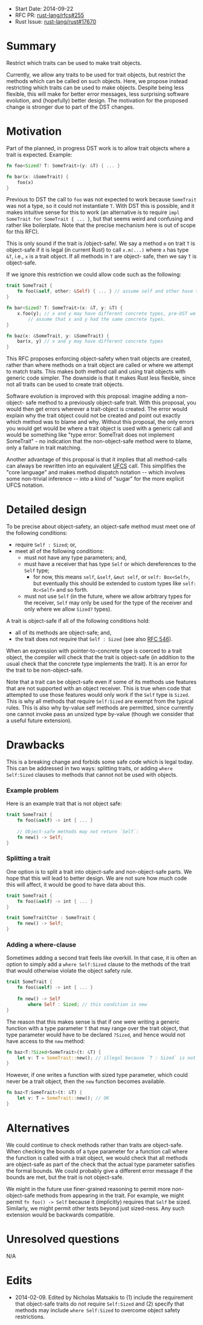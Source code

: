 - Start Date: 2014-09-22
- RFC PR: [rust-lang/rfcs#255](https://github.com/rust-lang/rfcs/pull/255)
- Rust Issue: [rust-lang/rust#17670](https://github.com/rust-lang/rust/issues/17670)

# Summary

Restrict which traits can be used to make trait objects.

Currently, we allow any traits to be used for trait objects, but restrict the
methods which can be called on such objects. Here, we propose instead
restricting which traits can be used to make objects. Despite being less
flexible, this will make for better error messages, less surprising software
evolution, and (hopefully) better design. The motivation for the proposed change
is stronger due to part of the DST changes.

# Motivation

Part of the planned, in progress DST work is to allow trait objects where a
trait is expected. Example:

```rust
fn foo<Sized? T: SomeTrait>(y: &T) { ... }

fn bar(x: &SomeTrait) {
    foo(x)
}
```

Previous to DST the call to `foo` was not expected to work because `SomeTrait`
was not a type, so it could not instantiate `T`. With DST this is possible, and
it makes intuitive sense for this to work (an alternative is to require `impl
SomeTrait for SomeTrait { ... }`, but that seems weird and confusing and rather
like boilerplate. Note that the precise mechanism here is out of scope for this
RFC).

This is only sound if the trait is /object-safe/. We say a method `m` on trait
`T` is object-safe if it is legal (in current Rust) to call `x.m(...)` where `x`
has type `&T`, i.e., `x` is a trait object. If all methods in `T` are object-
safe, then we say `T` is object-safe.

If we ignore this restriction we could allow code such as the following:

```rust
trait SomeTrait {
    fn foo(&self, other: &Self) { ... } // assume self and other have the same concrete type
}

fn bar<Sized? T: SomeTrait>(x: &T, y: &T) {
    x.foo(y); // x and y may have different concrete types, pre-DST we could
        // assume that x and y had the same concrete types.
}

fn baz(x: &SomeTrait, y: &SomeTrait) {
    bar(x, y) // x and y may have different concrete types
}
```

This RFC proposes enforcing object-safety when trait objects are created, rather
than where methods on a trait object are called or where we attempt to match
traits. This makes both method call and using trait objects with generic code
simpler. The downside is that it makes Rust less flexible, since not all traits
can be used to create trait objects.

Software evolution is improved with this proposal: imagine adding a non-object-
safe method to a previously object-safe trait. With this proposal, you would
then get errors wherever a trait-object is created. The error would explain why
the trait object could not be created and point out exactly which method was to
blame and why. Without this proposal, the only errors you would get would be
where a trait object is used with a generic call and would be something like
"type error: SomeTrait does not implement SomeTrait" - no indication that the
non-object-safe method were to blame, only a failure in trait matching.

Another advantage of this proposal is that it implies that all
method-calls can always be rewritten into an equivalent [UFCS]
call. This simplifies the "core language" and makes method dispatch
notation -- which involves some non-trivial inference -- into a kind
of "sugar" for the more explicit UFCS notation.

# Detailed design

To be precise about object-safety, an object-safe method must meet one
of the following conditions:

* require `Self : Sized`; or,
* meet all of the following conditions:
  * must not have any type parameters; and,
  * must have a receiver that has type `Self` or which dereferences to the `Self` type;
    - for now, this means `self`, `&self`, `&mut self`, or `self: Box<Self>`,
      but eventually this should be extended to custom types like
      `self: Rc<Self>` and so forth.
  * must not use `Self` (in the future, where we allow arbitrary types
    for the receiver, `Self` may only be used for the type of the
    receiver and only where we allow `Sized?` types).

A trait is object-safe if all of the following conditions hold:

* all of its methods are object-safe; and,
* the trait does not require that `Self : Sized` (see also [RFC 546]).

When an expression with pointer-to-concrete type is coerced to a trait object,
the compiler will check that the trait is object-safe (in addition to the usual
check that the concrete type implements the trait). It is an error for the trait
to be non-object-safe.

Note that a trait can be object-safe even if some of its methods use
features that are not supported with an object receiver. This is true
when code that attempted to use those features would only work if the
`Self` type is `Sized`. This is why all methods that require
`Self:Sized` are exempt from the typical rules. This is also why
by-value self methods are permitted, since currently one cannot invoke
pass an unsized type by-value (though we consider that a useful future
extension).

# Drawbacks

This is a breaking change and forbids some safe code which is legal
today. This can be addressed in two ways: splitting traits, or adding
`where Self:Sized` clauses to methods that cannot not be used with
objects.

### Example problem

Here is an example trait that is not object safe:

```rust
trait SomeTrait {
    fn foo(&self) -> int { ... }
    
    // Object-safe methods may not return `Self`:
    fn new() -> Self;
}
```

### Splitting a trait

One option is to split a trait into object-safe and non-object-safe
parts. We hope that this will lead to better design. We are not sure
how much code this will affect, it would be good to have data about
this.

```rust
trait SomeTrait {
    fn foo(&self) -> int { ... }
}

trait SomeTraitCtor : SomeTrait {
    fn new() -> Self;
}
```

### Adding a where-clause

Sometimes adding a second trait feels like overkill. In that case, it
is often an option to simply add a `where Self:Sized` clause to the
methods of the trait that would otherwise violate the object safety
rule.

```rust
trait SomeTrait {
    fn foo(&self) -> int { ... }
    
    fn new() -> Self
        where Self : Sized; // this condition is new
}
```

The reason that this makes sense is that if one were writing a generic
function with a type parameter `T` that may range over the trait
object, that type parameter would have to be declared `?Sized`, and
hence would not have access to the `new` method:

```rust
fn baz<T:?Sized+SomeTrait>(t: &T) {
    let v: T = SomeTrait::new(); // illegal because `T : Sized` is not known to hold
}
```

However, if one writes a function with sized type parameter, which
could never be a trait object, then the `new` function becomes
available.

```rust
fn baz<T:SomeTrait>(t: &T) {
    let v: T = SomeTrait::new(); // OK
}
```

# Alternatives

We could continue to check methods rather than traits are
object-safe. When checking the bounds of a type parameter for a
function call where the function is called with a trait object, we
would check that all methods are object-safe as part of the check that
the actual type parameter satisfies the formal bounds.  We could
probably give a different error message if the bounds are met, but the
trait is not object-safe.

We might in the future use finer-grained reasoning to permit more
non-object-safe methods from appearing in the trait. For example, we
might permit `fn foo() -> Self` because it (implicitly) requires that
`Self` be sized. Similarly, we might permit other tests beyond just
sized-ness. Any such extension would be backwards compatible.

# Unresolved questions

N/A

# Edits

* 2014-02-09. Edited by Nicholas Matsakis to (1) include the
  requirement that object-safe traits do not require `Self:Sized` and
  (2) specify that methods may include `where Self:Sized` to overcome
  object safety restrictions.

[UFCS]: 0132-ufcs.md
[RFC 546]: 0546-Self-not-sized-by-default.md
